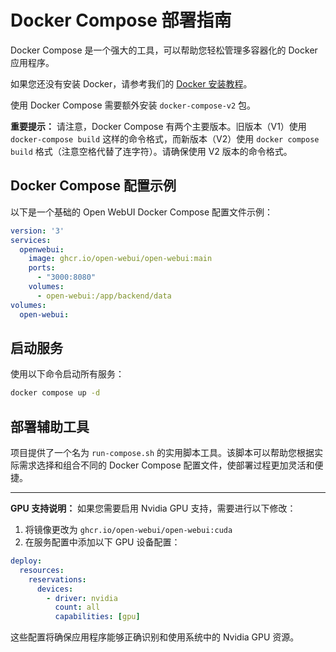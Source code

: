 # Docker Compose 部署指南

Docker Compose 是一个强大的工具，可以帮助您轻松管理多容器化的 Docker 应用程序。

如果您还没有安装 Docker，请参考我们的 [Docker 安装教程](docs/tutorials/docker-install.md)。

使用 Docker Compose 需要额外安装 `docker-compose-v2` 包。

**重要提示：** 请注意，Docker Compose 有两个主要版本。旧版本（V1）使用 `docker-compose build` 这样的命令格式，而新版本（V2）使用 `docker compose build` 格式（注意空格代替了连字符）。请确保使用 V2 版本的命令格式。

## Docker Compose 配置示例

以下是一个基础的 Open WebUI Docker Compose 配置文件示例：

```yaml
version: '3'
services:
  openwebui:
    image: ghcr.io/open-webui/open-webui:main
    ports:
      - "3000:8080"
    volumes:
      - open-webui:/app/backend/data
volumes:
  open-webui:
```

## 启动服务

使用以下命令启动所有服务：

```bash
docker compose up -d
```

## 部署辅助工具

项目提供了一个名为 `run-compose.sh` 的实用脚本工具。该脚本可以帮助您根据实际需求选择和组合不同的 Docker Compose 配置文件，使部署过程更加灵活和便捷。

---

**GPU 支持说明：** 如果您需要启用 Nvidia GPU 支持，需要进行以下修改：
1. 将镜像更改为 `ghcr.io/open-webui/open-webui:cuda`
2. 在服务配置中添加以下 GPU 设备配置：

```yaml
deploy:
  resources:
    reservations:
      devices:
        - driver: nvidia
          count: all
          capabilities: [gpu]
```

这些配置将确保应用程序能够正确识别和使用系统中的 Nvidia GPU 资源。
